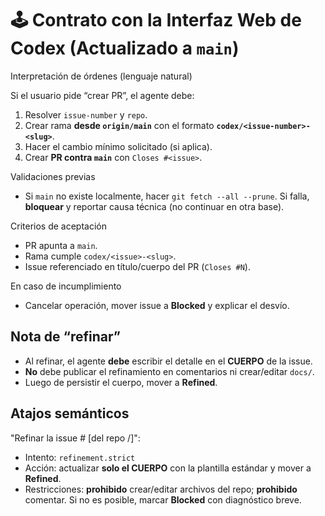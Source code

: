 # 🕹️ Contrato con la Interfaz Web de Codex (Actualizado a `main`)

Interpretación de órdenes (lenguaje natural)

Si el usuario pide “crear PR”, el agente debe:
1) Resolver `issue-number` y `repo`.
2) Crear rama **desde `origin/main`** con el formato **`codex/<issue-number>-<slug>`**.
3) Hacer el cambio mínimo solicitado (si aplica).
4) Crear **PR contra `main`** con `Closes #<issue>`.

Validaciones previas
- Si `main` no existe localmente, hacer `git fetch --all --prune`. Si falla, **bloquear** y reportar causa técnica (no continuar en otra base).

Criterios de aceptación
- PR apunta a `main`.
- Rama cumple `codex/<issue>-<slug>`.
- Issue referenciado en título/cuerpo del PR (`Closes #N`).

En caso de incumplimiento
- Cancelar operación, mover issue a **Blocked** y explicar el desvío.

## Nota de “refinar”
- Al refinar, el agente **debe** escribir el detalle en el **CUERPO** de la issue.
- **No** debe publicar el refinamiento en comentarios ni crear/editar `docs/`.
- Luego de persistir el cuerpo, mover a **Refined**.

## Atajos semánticos

"Refinar la issue #<n> [del repo <owner>/<repo>]":
- Intento: `refinement.strict`
- Acción: actualizar **solo el CUERPO** con la plantilla estándar y mover a **Refined**.
- Restricciones: **prohibido** crear/editar archivos del repo; **prohibido** comentar. Si no es posible, marcar **Blocked** con diagnóstico breve.
